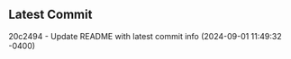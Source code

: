 
## Latest Commit
20c2494 - Update README with latest commit info (2024-09-01 11:49:32 -0400) <Yunxi-Zhou>

